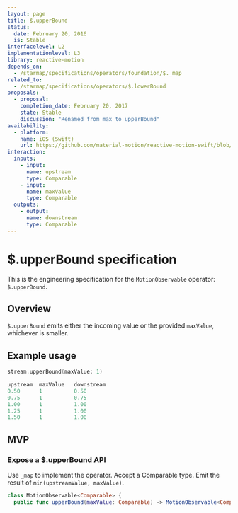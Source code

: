```yaml
---
layout: page
title: $.upperBound
status:
  date: February 20, 2016
  is: Stable
interfacelevel: L2
implementationlevel: L3
library: reactive-motion
depends_on:
  - /starmap/specifications/operators/foundation/$._map
related_to:
  - /starmap/specifications/operators/$.lowerBound
proposals:
  - proposal:
    completion_date: February 20, 2017
    state: Stable
    discussion: "Renamed from max to upperBound"
availability:
  - platform:
    name: iOS (Swift)
    url: https://github.com/material-motion/reactive-motion-swift/blob/develop/src/operators/upperBound.swift
interaction:
  inputs:
    - input:
      name: upstream
      type: Comparable
    - input:
      name: maxValue
      type: Comparable
  outputs:
    - output:
      name: downstream
      type: Comparable
---
```


# $.upperBound specification

This is the engineering specification for the `MotionObservable` operator: `$.upperBound`.

## Overview

`$.upperBound` emits either the incoming value or the provided `maxValue`, whichever is smaller.

## Example usage

```swift
stream.upperBound(maxValue: 1)

upstream  maxValue   downstream
0.50      1          0.50
0.75      1          0.75
1.00      1          1.00
1.25      1          1.00
1.50      1          1.00
```

## MVP

### Expose a $.upperBound API

Use `_map` to implement the operator. Accept a Comparable type. Emit the result of
`min(upstreamValue, maxValue)`.

```swift
class MotionObservable<Comparable> {
  public func upperBound(maxValue: Comparable) -> MotionObservable<Comparable>
```
